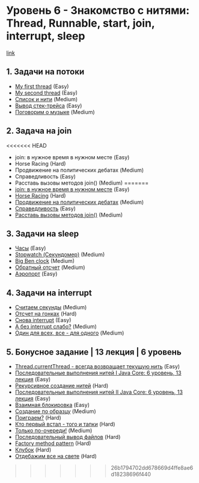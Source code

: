 # **Уровень 6** - Знакомство с нитями: Thread, Runnable, start, join, interrupt, sleep
[link](https://javarush.ru/quests/lectures?quest=QUEST_JAVA_CORE&level=6)

## 1. Задачи на потоки
* [My first thread](https://github.com/gattoramm/javarush/tree/main/Java%20Core/%D0%A3%D1%80%D0%BE%D0%B2%D0%B5%D0%BD%D1%8C%206/1.%20My%20first%20thread) (Easy)
* [My second thread](https://github.com/gattoramm/javarush/tree/main/Java%20Core/%D0%A3%D1%80%D0%BE%D0%B2%D0%B5%D0%BD%D1%8C%206/1.%20My%20second%20thread) (Easy)
* [Список и нити](https://github.com/gattoramm/javarush/tree/main/Java%20Core/%D0%A3%D1%80%D0%BE%D0%B2%D0%B5%D0%BD%D1%8C%206/1.%20%D0%A1%D0%BF%D0%B8%D1%81%D0%BE%D0%BA%20%D0%B8%20%D0%BD%D0%B8%D1%82%D0%B8) (Medium)
* [Вывод стек-трейса](https://github.com/gattoramm/javarush/tree/main/Java%20Core/%D0%A3%D1%80%D0%BE%D0%B2%D0%B5%D0%BD%D1%8C%206/1.%20%D0%92%D1%8B%D0%B2%D0%BE%D0%B4%20%D1%81%D1%82%D0%B5%D0%BA-%D1%82%D1%80%D0%B5%D0%B9%D1%81%D0%B0) (Easy)
* [Поговорим о музыке](https://github.com/gattoramm/javarush/tree/main/Java%20Core/%D0%A3%D1%80%D0%BE%D0%B2%D0%B5%D0%BD%D1%8C%206/1.%20%D0%9F%D0%BE%D0%B3%D0%BE%D0%B2%D0%BE%D1%80%D0%B8%D0%BC%20%D0%BE%20%D0%BC%D1%83%D0%B7%D1%8B%D0%BA%D0%B5) (Medium)

## 2. Задача на join
<<<<<<< HEAD
* join: в нужное время в нужном месте (Easy)
* Horse Racing (Hard)
* Продвижение на политических дебатах (Medium)
* Справедливость (Easy)
* Расставь вызовы методов join() (Medium)
=======
* [join: в нужное время в нужном месте](https://github.com/gattoramm/javarush/tree/main/Java%20Core/%D0%A3%D1%80%D0%BE%D0%B2%D0%B5%D0%BD%D1%8C%206/2.%20join%20%D0%B2%20%D0%BD%D1%83%D0%B6%D0%BD%D0%BE%D0%B5%20%D0%B2%D1%80%D0%B5%D0%BC%D1%8F%20%D0%B2%20%D0%BD%D1%83%D0%B6%D0%BD%D0%BE%D0%BC%20%D0%BC%D0%B5%D1%81%D1%82%D0%B5) (Easy)
* [Horse Racing](https://github.com/gattoramm/javarush/tree/main/Java%20Core/%D0%A3%D1%80%D0%BE%D0%B2%D0%B5%D0%BD%D1%8C%206/2.%20Horse%20Racing) (Hard)
* [Продвижение на политических дебатах](https://github.com/gattoramm/javarush/tree/main/Java%20Core/%D0%A3%D1%80%D0%BE%D0%B2%D0%B5%D0%BD%D1%8C%206/2.%20%D0%9F%D1%80%D0%BE%D0%B4%D0%B2%D0%B8%D0%B6%D0%B5%D0%BD%D0%B8%D0%B5%20%D0%BD%D0%B0%20%D0%BF%D0%BE%D0%BB%D0%B8%D1%82%D0%B8%D1%87%D0%B5%D1%81%D0%BA%D0%B8%D1%85%20%D0%B4%D0%B5%D0%B1%D0%B0%D1%82%D0%B0%D1%85) (Medium)
* [Справедливость](https://github.com/gattoramm/javarush/tree/main/Java%20Core/%D0%A3%D1%80%D0%BE%D0%B2%D0%B5%D0%BD%D1%8C%206/2.%20%D0%A1%D0%BF%D1%80%D0%B0%D0%B2%D0%B5%D0%B4%D0%BB%D0%B8%D0%B2%D0%BE%D1%81%D1%82%D1%8C) (Easy)
* [Расставь вызовы методов join()](https://github.com/gattoramm/javarush/tree/main/Java%20Core/%D0%A3%D1%80%D0%BE%D0%B2%D0%B5%D0%BD%D1%8C%206/2.%20%D0%A0%D0%B0%D1%81%D1%81%D1%82%D0%B0%D0%B2%D1%8C%20%D0%B2%D1%8B%D0%B7%D0%BE%D0%B2%D1%8B%20%D0%BC%D0%B5%D1%82%D0%BE%D0%B4%D0%BE%D0%B2%20join()) (Medium)

## 3. Задачи на sleep
* [Часы](https://github.com/gattoramm/javarush/tree/main/Java%20Core/%D0%A3%D1%80%D0%BE%D0%B2%D0%B5%D0%BD%D1%8C%206/3.%20%D0%A7%D0%B0%D1%81%D1%8B) (Easy)
* [Stopwatch (Секундомер)](https://github.com/gattoramm/javarush/tree/main/Java%20Core/%D0%A3%D1%80%D0%BE%D0%B2%D0%B5%D0%BD%D1%8C%206/3.%20Stopwatch%20(%D0%A1%D0%B5%D0%BA%D1%83%D0%BD%D0%B4%D0%BE%D0%BC%D0%B5%D1%80)) (Medium)
* [Big Ben clock](https://github.com/gattoramm/javarush/tree/main/Java%20Core/%D0%A3%D1%80%D0%BE%D0%B2%D0%B5%D0%BD%D1%8C%206/3.%20Big%20Ben%20clock) (Medium)
* [Обратный отсчет](https://github.com/gattoramm/javarush/tree/main/Java%20Core/%D0%A3%D1%80%D0%BE%D0%B2%D0%B5%D0%BD%D1%8C%206/3.%20%D0%9E%D0%B1%D1%80%D0%B0%D1%82%D0%BD%D1%8B%D0%B9%20%D0%BE%D1%82%D1%81%D1%87%D0%B5%D1%82) (Medium)
* [Аэропорт](https://github.com/gattoramm/javarush/tree/main/Java%20Core/%D0%A3%D1%80%D0%BE%D0%B2%D0%B5%D0%BD%D1%8C%206/3.%20%D0%90%D1%8D%D1%80%D0%BE%D0%BF%D0%BE%D1%80%D1%82) (Easy)

## 4. Задачи на interrupt
* [Считаем секунды](https://github.com/gattoramm/javarush/tree/main/Java%20Core/%D0%A3%D1%80%D0%BE%D0%B2%D0%B5%D0%BD%D1%8C%206/4.%20%D0%A1%D1%87%D0%B8%D1%82%D0%B0%D0%B5%D0%BC%20%D1%81%D0%B5%D0%BA%D1%83%D0%BD%D0%B4%D1%8B) (Medium)
* [Отсчет на гонках](https://github.com/gattoramm/javarush/tree/main/Java%20Core/%D0%A3%D1%80%D0%BE%D0%B2%D0%B5%D0%BD%D1%8C%206/4.%20%D0%9E%D1%82%D1%81%D1%87%D0%B5%D1%82%20%D0%BD%D0%B0%20%D0%B3%D0%BE%D0%BD%D0%BA%D0%B0%D1%85) (Hard)
* [Снова interrupt](https://github.com/gattoramm/javarush/tree/main/Java%20Core/%D0%A3%D1%80%D0%BE%D0%B2%D0%B5%D0%BD%D1%8C%206/4.%20%D0%A1%D0%BD%D0%BE%D0%B2%D0%B0%20interrupt) (Easy)
* [А без interrupt слабо?](https://github.com/gattoramm/javarush/tree/main/Java%20Core/%D0%A3%D1%80%D0%BE%D0%B2%D0%B5%D0%BD%D1%8C%206/4.%20%D0%90%20%D0%B1%D0%B5%D0%B7%20interrupt%20%D1%81%D0%BB%D0%B0%D0%B1%D0%BE) (Medium)
* [Один для всех, все - для одного](https://github.com/gattoramm/javarush/tree/main/Java%20Core/%D0%A3%D1%80%D0%BE%D0%B2%D0%B5%D0%BD%D1%8C%206/4.%20%D0%9E%D0%B4%D0%B8%D0%BD%20%D0%B4%D0%BB%D1%8F%20%D0%B2%D1%81%D0%B5%D1%85%2C%20%D0%B2%D1%81%D0%B5%20-%20%D0%B4%D0%BB%D1%8F%20%D0%BE%D0%B4%D0%BD%D0%BE%D0%B3%D0%BE) (Medium)

## 5. Бонусное задание | 13 лекция | 6 уровень
* [Thread.currentThread - всегда возвращает текущую нить](https://github.com/gattoramm/javarush/tree/main/Java%20Core/%D0%A3%D1%80%D0%BE%D0%B2%D0%B5%D0%BD%D1%8C%206/5.%20Thread.currentThread%20-%20%D0%B2%D1%81%D0%B5%D0%B3%D0%B4%D0%B0%20%D0%B2%D0%BE%D0%B7%D0%B2%D1%80%D0%B0%D1%89%D0%B0%D0%B5%D1%82%20%D1%82%D0%B5%D0%BA%D1%83%D1%89%D1%83%D1%8E%20%D0%BD%D0%B8%D1%82%D1%8C) (Easy)
* [Последовательные выполнения нитей Ӏ Java Core: 6 уровень, 13 лекция](https://github.com/gattoramm/javarush/tree/main/Java%20Core/%D0%A3%D1%80%D0%BE%D0%B2%D0%B5%D0%BD%D1%8C%206/5.%20%D0%9F%D0%BE%D1%81%D0%BB%D0%B5%D0%B4%D0%BE%D0%B2%D0%B0%D1%82%D0%B5%D0%BB%D1%8C%D0%BD%D1%8B%D0%B5%20%D0%B2%D1%8B%D0%BF%D0%BE%D0%BB%D0%BD%D0%B5%D0%BD%D0%B8%D1%8F%20%D0%BD%D0%B8%D1%82%D0%B5%D0%B9%20%D3%80%20Java%20Core%206%20%D1%83%D1%80%D0%BE%D0%B2%D0%B5%D0%BD%D1%8C%2013%20%D0%BB%D0%B5%D0%BA%D1%86%D0%B8%D1%8F) (Easy)
* [Рекурсивное создание нитей](https://github.com/gattoramm/javarush/tree/main/Java%20Core/%D0%A3%D1%80%D0%BE%D0%B2%D0%B5%D0%BD%D1%8C%206/5.%20%D0%A0%D0%B5%D0%BA%D1%83%D1%80%D1%81%D0%B8%D0%B2%D0%BD%D0%BE%D0%B5%20%D1%81%D0%BE%D0%B7%D0%B4%D0%B0%D0%BD%D0%B8%D0%B5%20%D0%BD%D0%B8%D1%82%D0%B5%D0%B9) (Hard)
* [Последовательные выполнения нитей ӀӀ Java Core: 6 уровень, 13 лекция](https://github.com/gattoramm/javarush/tree/main/Java%20Core/%D0%A3%D1%80%D0%BE%D0%B2%D0%B5%D0%BD%D1%8C%206/5.%20%D0%9F%D0%BE%D1%81%D0%BB%D0%B5%D0%B4%D0%BE%D0%B2%D0%B0%D1%82%D0%B5%D0%BB%D1%8C%D0%BD%D1%8B%D0%B5%20%D0%B2%D1%8B%D0%BF%D0%BE%D0%BB%D0%BD%D0%B5%D0%BD%D0%B8%D1%8F%20%D0%BD%D0%B8%D1%82%D0%B5%D0%B9%20%D3%80%D3%80%20Java%20Core%206%20%D1%83%D1%80%D0%BE%D0%B2%D0%B5%D0%BD%D1%8C%2C13%20%D0%BB%D0%B5%D0%BA%D1%86%D0%B8%D1%8F) (Easy)
* [Взаимная блокировка](https://github.com/gattoramm/javarush/tree/main/Java%20Core/%D0%A3%D1%80%D0%BE%D0%B2%D0%B5%D0%BD%D1%8C%206/5.%20%D0%92%D0%B7%D0%B0%D0%B8%D0%BC%D0%BD%D0%B0%D1%8F%20%D0%B1%D0%BB%D0%BE%D0%BA%D0%B8%D1%80%D0%BE%D0%B2%D0%BA%D0%B0) (Easy)
* [Создание по образцу](https://github.com/gattoramm/javarush/tree/main/Java%20Core/%D0%A3%D1%80%D0%BE%D0%B2%D0%B5%D0%BD%D1%8C%206/5.%20%D0%A1%D0%BE%D0%B7%D0%B4%D0%B0%D0%BD%D0%B8%D0%B5%20%D0%BF%D0%BE%20%D0%BE%D0%B1%D1%80%D0%B0%D0%B7%D1%86%D1%83) (Medium)
* [Поиграем?](https://github.com/gattoramm/javarush/tree/main/Java%20Core/%D0%A3%D1%80%D0%BE%D0%B2%D0%B5%D0%BD%D1%8C%206/5.%20%D0%9F%D0%BE%D0%B8%D0%B3%D1%80%D0%B0%D0%B5%D0%BC) (Hard)
* [Кто первый встал - того и тапки](https://github.com/gattoramm/javarush/tree/main/Java%20Core/%D0%A3%D1%80%D0%BE%D0%B2%D0%B5%D0%BD%D1%8C%206/5.%20%D0%9A%D1%82%D0%BE%20%D0%BF%D0%B5%D1%80%D0%B2%D1%8B%D0%B9%20%D0%B2%D1%81%D1%82%D0%B0%D0%BB%20-%20%D1%82%D0%BE%D0%B3%D0%BE%20%D0%B8%20%D1%82%D0%B0%D0%BF%D0%BA%D0%B8) (Hard)
* [Только по-очереди!](https://github.com/gattoramm/javarush/tree/main/Java%20Core/%D0%A3%D1%80%D0%BE%D0%B2%D0%B5%D0%BD%D1%8C%206/5.%20%D0%A2%D0%BE%D0%BB%D1%8C%D0%BA%D0%BE%20%D0%BF%D0%BE-%D0%BE%D1%87%D0%B5%D1%80%D0%B5%D0%B4%D0%B8) (Medium)
* [Последовательный вывод файлов](https://github.com/gattoramm/javarush/tree/main/Java%20Core/%D0%A3%D1%80%D0%BE%D0%B2%D0%B5%D0%BD%D1%8C%206/5.%20%D0%9F%D0%BE%D1%81%D0%BB%D0%B5%D0%B4%D0%BE%D0%B2%D0%B0%D1%82%D0%B5%D0%BB%D1%8C%D0%BD%D1%8B%D0%B9%20%D0%B2%D1%8B%D0%B2%D0%BE%D0%B4%20%D1%84%D0%B0%D0%B9%D0%BB%D0%BE%D0%B2) (Hard)
* [Factory method pattern](https://github.com/gattoramm/javarush/tree/main/Java%20Core/%D0%A3%D1%80%D0%BE%D0%B2%D0%B5%D0%BD%D1%8C%206/5.%20Factory%20method%20pattern) (Hard)
* [Клубок](https://github.com/gattoramm/javarush/tree/main/Java%20Core/%D0%A3%D1%80%D0%BE%D0%B2%D0%B5%D0%BD%D1%8C%206/5.%20%D0%9A%D0%BB%D1%83%D0%B1%D0%BE%D0%BA) (Hard)
* [Отдебажим все на свете](https://github.com/gattoramm/javarush/tree/main/Java%20Core/%D0%A3%D1%80%D0%BE%D0%B2%D0%B5%D0%BD%D1%8C%206/5.%20%D0%9E%D1%82%D0%B4%D0%B5%D0%B1%D0%B0%D0%B6%D0%B8%D0%BC%20%D0%B2%D1%81%D0%B5%20%D0%BD%D0%B0%20%D1%81%D0%B2%D0%B5%D1%82%D0%B5) (Hard)
>>>>>>> 26b1794702dd678669d4ffe8ae6d18238696f440
